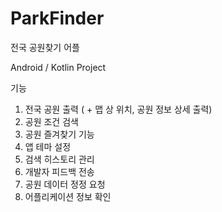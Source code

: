 # ParkFinder
전국 공원찾기 어플

Android / Kotlin Project   


기능   
 1. 전국 공원 출력 ( + 맵 상 위치, 공원 정보 상세 출력)   
 2. 공원 조건 검색   
 3. 공원 즐겨찾기 기능   
 4. 앱 테마 설정
 5. 검색 히스토리 관리   
 6. 개발자 피드백 전송   
 7. 공원 데이터 정정 요청   
 8. 어플리케이션 정보 확인   
